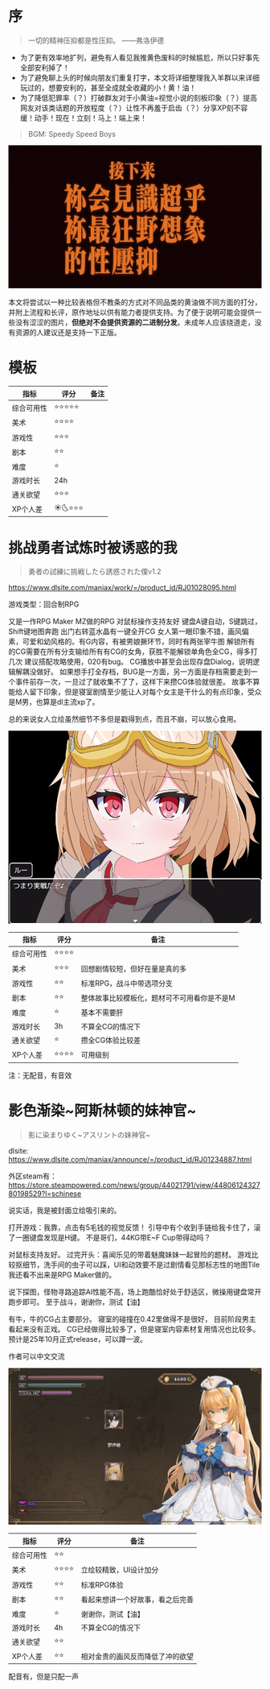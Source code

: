 # 序

> 一切的精神压抑都是性压抑。 ——弗洛伊德

- 为了更有效率地扩列，避免有人看见我推黄色废料的时候尴尬，所以只好事先全部安利掉了！
- 为了避免聊上头的时候向朋友们重复打字，本文将详细整理我入羊群以来详细玩过的，想要安利的，甚至全成就全收藏的小！黄！油！
- 为了降低犯罪率（？）打破群友对于小黄油=视觉小说的刻板印象（？）提高网友对该类话题的开放程度（？）让性不再羞于启齿（？）分享XP刻不容缓！动手！现在！立刻！马上！端上来！

> BGM: Speedy Speed Boys

![](pic/fp.jpeg)

本文将尝试以一种比较表格但不教条的方式对不同品类的黄油做不同方面的打分，并附上流程和长评，原作地址以供有能力者提供支持。为了便于说明可能会提供一些没有涩涩的图片，**但绝对不会提供资源的二进制分发**。未成年人应该绕道走，没有资源的人建议还是支持一下正版。


# 模板

| 指标 | 评分 | 备注 |
| --- | --- | --- |
| 综合可用性 | ⭐⭐⭐⭐⭐ | |
| 美术 | ⭐⭐⭐⭐ | |
| 游戏性 | ⭐⭐⭐ | |
| 剧本 | ⭐⭐ | |
| 难度 | ⭐ | |
| 游戏时长 | 24h | |
| 通关欲望 | ⭐⭐⭐ | |
| XP个人差 | ☀️🌜⭐⭐⭐ | |

# 挑战勇者试炼时被诱惑的我
> 勇者の試練に挑戦したら誘惑された僕v1.2

https://www.dlsite.com/maniax/work/=/product_id/RJ01028095.html

游戏类型：回合制RPG

又是一作RPG Maker MZ做的RPG
对鼠标操作支持友好
键盘A键自动，S键跳过，Shift键地图奔跑
出门右转蓝水晶有一键全开CG
女人第一眼印象不错，画风偏素，可爱和幼风格的。有G内容，有被男娘撅环节，同时有两张宰牛图
解锁所有的CG需要在所有分支输给所有有CG的女角，获胜不能解锁单角色全CG，得多打几次
建议搭配攻略使用，020有bug。
CG播放中甚至会出现存盘Dialog，说明逻辑解耦没做好。
如果想手打全存档，BUG是一方面，另一方面是存档需要走到一个事件前存一次，一旦过了就收集不了了，这样下来攒CG体验就很差。
故事不算能给人留下印象，但是寝室剧情至少能让人对每个女主是干什么的有点印象，受众是M男，也算是dl主流xp了。

总的来说女人立绘虽然细节不多但是戳得到点，而且不崩，可以放心食用。

![](pic/A01.jpg)

| 指标 | 评分 | 备注 |
| --- | --- | --- |
| 综合可用性 | ⭐⭐⭐⭐ |  |
| 美术 | ⭐⭐⭐ | 回想剧情较短，但好在量是真的多 |
| 游戏性 | ⭐⭐ | 标准RPG，战斗中带选项分支 |
| 剧本 | ⭐⭐ | 整体故事比较模板化，题材可不可用看你是不是M |
| 难度 | ⭐ | 基本不需要肝 |
| 游戏时长 | 3h | 不算全CG的情况下 |
| 通关欲望 | ⭐ | 攒全CG体验比较差 |
| XP个人差 | ⭐⭐⭐⭐ | 可用级别 |

注：无配音，有音效

# 影色渐染\~阿斯林顿的妹神官\~
> 影に染まりゆく\~アスリントの妹神官\~

dlsite: https://www.dlsite.com/maniax/announce/=/product_id/RJ01234887.html

外区steam有：https://store.steampowered.com/news/group/44021791/view/4480612432780198529?l=schinese

说实话，我是被封面立绘吸引来的。

打开游戏：我靠，点击有5毛钱的视觉反馈！
引导中有个收到手链给我卡住了，滚了一圈键盘发现是H键。
不是哥们，44KG带E~F Cup带得动吗？

对鼠标支持友好。
过完开头：喜闻乐见的带着魅魔妹妹一起冒险的题材。
游戏比较抠细节，洗手间的虫子可以踩，UI和动效要不是过剧情看见那标志性的地图Tile我还看不出来是RPG Maker做的。

说下探图，怪物寻路追踪AI性能不高，场上跑酷恰好处于舒适区，微操用键盘常开跑步即可。
至于战斗，谢谢你，测试【油】

有牛，牛的CG占主要部分。
寝室的碰撞在0.42里做得不是很好，
目前阶段男主看起来没有正戏。
CG已经做得比较多了，但是寝室内容素材复用情况也比较多。
预计是25年10月正式release，可以蹲一波。

作者可以中文交流

![](pic/A02.jpg)

| 指标 | 评分 | 备注 |
| --- | --- | --- |
| 综合可用性 | ⭐⭐ |  |
| 美术 | ⭐⭐⭐⭐ | 立绘较精致，UI设计加分 |
| 游戏性 | ⭐⭐ | 标准RPG体验 |
| 剧本 | ⭐⭐ | 看起来想讲一个好故事，看之后完善 |
| 难度 | ⭐ | 谢谢你，测试【油】 |
| 游戏时长 | 4h | 不算全CG的情况下 |
| 通关欲望 | ⭐⭐ |  |
| XP个人差 | ⭐⭐ | 相对金贵的画风反而降低了冲的欲望 |

配音有，但是只配一声
